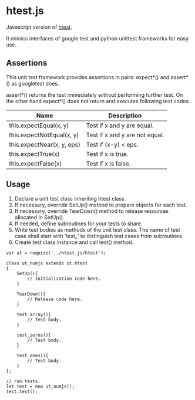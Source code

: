 # htest.js
Javascript version of [htest](https://github.com/trip2eee/htest).

It mimics interfaces of google test and python unittest frameworks for easy use.

## Assertions
This unit test framework provides assertions in pairs: expect*() and assert*() as googletest does.

assert*() returns the test immediately without performing further test. On the other hand expect*() does not return and executes following test codes.

|Name                       | Description                    |
|---------------------------|--------------------------------|
| this.expectEqual(x, y)    | Test if x and y are equal.     |
| this.expectNotEqual(x, y) | Test if x and y are not equal. |
| this.expectNear(x, y, eps)| Test if (x-y) < eps.           |
| this.expectTrue(x)        | Test if x is true.             |
| this.expectFalse(x)       | Test if x is false.            |

## Usage

1. Declare a unit test class inheriting htest class.
2. If necessary, override SetUp() method to prepare objects for each test.
3. If necessary, override TearDown() method to release resources allocated in SetUp().
4. If needed, define subroutines for your tests to share.
5. Write test bodies as methods of the unit test class. The name of test case shall start with 'test_' to distinguish test cases from subroutines.
6. Create test class instance and call test() method.


```JS
var ut = require('../htest.js/htest');

class ut_numjs extends ut.htest
{
    SetUp(){
        // Initialization code here.
    }
    
    TearDown(){
        // Release code here.
    }

    test_array(){
        // Test body.
    }

    test_zeros(){
        // Test body.
    }

    test_ones(){
        // Test body.
    }
};

// run tests.
let test = new ut_numjs();
test.test();
```

